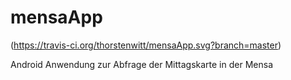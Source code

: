 # mensaApp
(https://travis-ci.org/thorstenwitt/mensaApp.svg?branch=master)

Android Anwendung zur Abfrage der Mittagskarte in der Mensa
